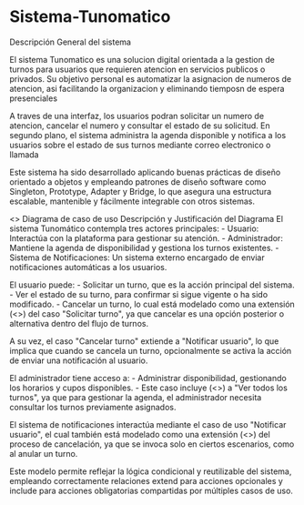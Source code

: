 # Sistema-Tunomatico


Descripción General del sistema  

El sistema Tunomatico es una solucion digital orientada a la gestion de turnos para usuarios que requieren atencion en servicios publicos o privados.
Su objetivo personal es automatizar la asignacion de numeros de atencion, asi facilitando la organizacion y eliminando tiemposn de espera presenciales 

A traves de una interfaz, los usuarios podran solicitar un numero de atencion, cancelar el numero y consultar el estado de su solicitud. En segundo plano, el sistema administra la agenda disponible
y notifica a los usuarios sobre el estado de sus turnos mediante correo electronico o llamada

Este sistema ha sido desarrollado aplicando buenas prácticas de diseño orientado a objetos y empleando patrones de diseño software como Singleton, Prototype, Adapter y Bridge, lo que asegura una estructura escalable, mantenible y fácilmente integrable con otros sistemas.

<<imagen>>
Diagrama de caso de uso
Descripción y Justificación del Diagrama
El sistema Tunomático contempla tres actores principales:
    - Usuario: Interactúa con la plataforma para gestionar su atención.
    - Administrador: Mantiene la agenda de disponibilidad y gestiona los turnos existentes.
    - Sistema de Notificaciones: Un sistema externo encargado de enviar notificaciones automáticas a los usuarios.

El usuario puede:
    - Solicitar un turno, que es la acción principal del sistema.
    - Ver el estado de su turno, para confirmar si sigue vigente o ha sido modificado.
    - Cancelar un turno, lo cual está modelado como una extensión (<<extend>>) del caso "Solicitar turno", ya que cancelar es una opción posterior o alternativa dentro del flujo de turnos.
    
A su vez, el caso "Cancelar turno" extiende a "Notificar usuario", lo que implica que cuando se cancela un turno, opcionalmente se activa la acción de enviar una notificación al usuario.

El administrador tiene acceso a:
    - Administrar disponibilidad, gestionando los horarios y cupos disponibles.
    - Este caso incluye (<<include>>) a "Ver todos los turnos", ya que para gestionar la agenda, el administrador necesita consultar los turnos previamente asignados.

El sistema de notificaciones interactúa mediante el caso de uso "Notificar usuario", el cual también está modelado como una extensión (<<extend>>) del proceso de cancelación, ya que se invoca solo en ciertos escenarios, como al anular un turno.

Este modelo permite reflejar la lógica condicional y reutilizable del sistema, empleando correctamente relaciones extend para acciones opcionales y include para acciones obligatorias compartidas por múltiples casos de uso.
